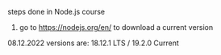 steps done in Node.js course

1. go to https://nodejs.org/en/ to download a current version

08.12.2022 versions are: 18.12.1 LTS / 19.2.0 Current

